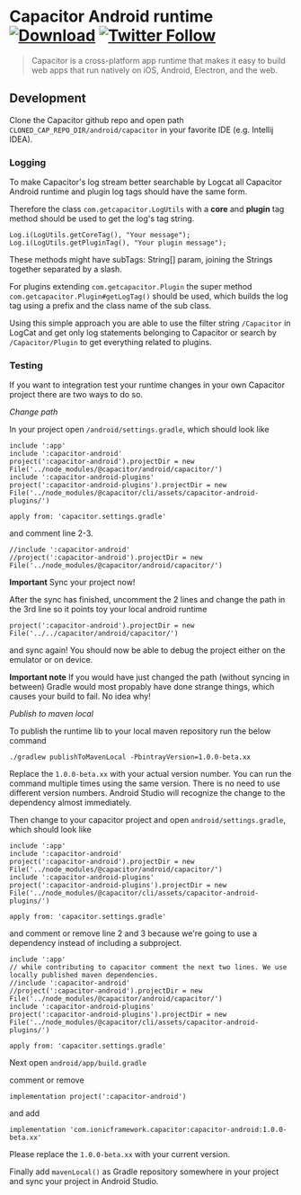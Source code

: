 # Capacitor Android runtime [![Download](https://img.shields.io/bintray/v/ionic-team/capacitor/capacitor-android.svg)](https://bintray.com/ionic-team/capacitor/capacitor-android/_latestVersion) [![Twitter Follow](https://img.shields.io/twitter/follow/getcapacitor.svg?style=social&label=Follow&style=flat-square)](https://twitter.com/getcapacitor)
 
> Capacitor is a cross-platform app runtime that makes it easy to build web apps that run natively on iOS, Android, Electron, and the web.

## Development

Clone the Capacitor github repo and open path `CLONED_CAP_REPO_DIR/android/capacitor` in your favorite IDE (e.g. Intellij IDEA). 

### Logging

To make Capacitor's log stream better searchable by Logcat all Capacitor Android runtime and plugin log tags should have the same form.

Therefore the class `com.getcapacitor.LogUtils` with a **core** and **plugin** tag method should be used to get the log's tag string.

```
Log.i(LogUtils.getCoreTag(), "Your message");
Log.i(LogUtils.getPluginTag(), "Your plugin message");
```

These methods might have subTags: String[] param, joining the Strings together separated by a slash.

For plugins extending `com.getcapacitor.Plugin` the super method `com.getcapacitor.Plugin#getLogTag()` should be used, 
which builds the log tag using a prefix and the class name of the sub class.

Using this simple approach you are able to use the filter string `/Capacitor` in LogCat and get only log statements 
belonging to Capacitor or search by `/Capacitor/Plugin` to get everything related to plugins.

### Testing

If you want to integration test your runtime changes in your own Capacitor project there are two ways to do so.

*Change path*

In your project open `/android/settings.gradle`, which should look like

```
include ':app'
include ':capacitor-android'
project(':capacitor-android').projectDir = new File('../node_modules/@capacitor/android/capacitor/')
include ':capacitor-android-plugins'
project(':capacitor-android-plugins').projectDir = new File('../node_modules/@capacitor/cli/assets/capacitor-android-plugins/')

apply from: 'capacitor.settings.gradle'
```
and comment line 2-3. 
```
//include ':capacitor-android'
//project(':capacitor-android').projectDir = new File('../node_modules/@capacitor/android/capacitor/')
```
**Important** Sync your project now!

After the sync has finished, uncomment the 2 lines and change the path in the 3rd line so it points toy your local android runtime
```
project(':capacitor-android').projectDir = new File('../../capacitor/android/capacitor/')
```
and sync again! You should now be able to debug the project either on the emulator or on device.

**Important note** If you would have just changed the path (without syncing in between) Gradle would most propably have done strange things, which causes your build to fail. No idea why!

*Publish to maven local*

To publish the runtime lib to your local maven repository run the below command
```
./gradlew publishToMavenLocal -PbintrayVersion=1.0.0-beta.xx
```
Replace the `1.0.0-beta.xx` with your actual version number. You can run the command multiple times using the same 
version. There is no need to use different version numbers. Android Studio will recognize the change to the dependency 
almost immediately.

Then change to your capacitor project and open `android/settings.gradle`, which should look like
```
include ':app'
include ':capacitor-android'
project(':capacitor-android').projectDir = new File('../node_modules/@capacitor/android/capacitor/')
include ':capacitor-android-plugins'
project(':capacitor-android-plugins').projectDir = new File('../node_modules/@capacitor/cli/assets/capacitor-android-plugins/')

apply from: 'capacitor.settings.gradle'
```
and comment or remove line 2 and 3 because we're going to use a dependency instead of including a subproject.
```
include ':app'
// while contributing to capacitor comment the next two lines. We use locally published maven dependencies.
//include ':capacitor-android'
//project(':capacitor-android').projectDir = new File('../node_modules/@capacitor/android/capacitor/')
include ':capacitor-android-plugins'
project(':capacitor-android-plugins').projectDir = new File('../node_modules/@capacitor/cli/assets/capacitor-android-plugins/')

apply from: 'capacitor.settings.gradle'
```

Next open `android/app/build.gradle` 
 
comment or remove

```
implementation project(':capacitor-android')
``` 
and add 
```
implementation 'com.ionicframework.capacitor:capacitor-android:1.0.0-beta.xx'
```
Please replace the `1.0.0-beta.xx` with your current version.

Finally add `mavenLocal()` as Gradle repository somewhere in your project and sync your project in Android Studio.

